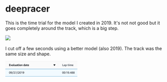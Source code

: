# deepracer
This is the time trial for the model I created in 2019. It's not not good but it goes completely around the track, which is a big step. 

<img src="/deep-racer-time-trial.gif"/>

I cut off a few seconds using a better model (also 2019). The track was the same size and shape.

<img src="/better-lap-time.png" width="45%"/>
